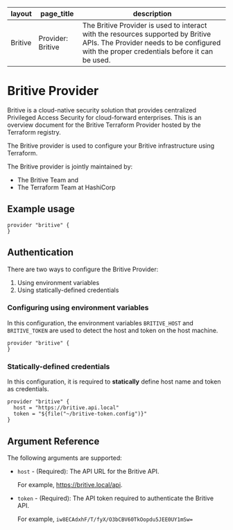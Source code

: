 | layout    | page_title          | description                                                  |
| --------- | ------------------- | ------------------------------------------------------------ |
| Britive   | Provider: Britive   | The Britive Provider is used to interact with the resources supported by Britive APIs. The Provider needs to be configured with the proper credentials before it can be used. |

# Britive Provider

Britive is a cloud-native security solution that provides centralized Privileged Access Security for cloud-forward enterprises. This is an overview document for the Britive Terraform Provider hosted by the Terraform registry.  

The Britive provider is used to configure your Britive infrastructure using Terraform. 

The Britive provider is jointly maintained by:

* The Britive Team and 
* The Terraform Team at HashiCorp

## Example usage

```hcl
provider "britive" {
}
```
## Authentication

There are two ways to configure the Britive Provider:

1. Using environment variables
2. Using statically-defined credentials

### Configuring using environment variables

In this configuration, the environment variables `BRITIVE_HOST` and `BRITIVE_TOKEN` are used to detect the host and token on the host machine.

```hcl
provider "britive" {
}
```

### Statically-defined credentials

In this configuration, it is required to **statically** define host name and token as credentials.

```hcl
provider "britive" {
  host = "https://britive.api.local"
  token = "${file("~/britive-token.config")}"
}
```

## Argument Reference

The following arguments are supported:

* `host` - (Required): The API URL for the Britive API.  

  For example, https://britive.local/api.

* `token` - (Required): The API token required to authenticate the Britive API. 

  For example, `iw8ECAdxhF/T/fyX/O3bCBV60TkOopdu5JEE0UY1mSw=`